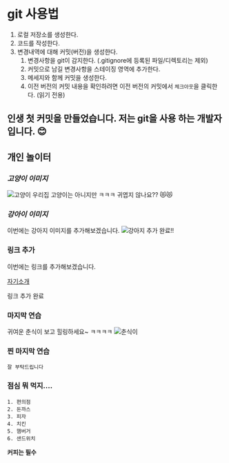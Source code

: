 # git 사용법
1. 로컬 저장소를 생성한다.
2. 코드를 작성한다.
3. 변경내역에 대해 커밋(버전)을 생성한다.
   1. 변경사항을 git이 감지한다. (.gitignore에 등록된 파일/디렉토리는 제외)
   2. 커밋으로 남길 변경사항을 스테이징 영역에 추가한다.
   3. 메세지와 함께 커밋을 생성한다.
   4. 이전 버전의 커밋 내용을 확인하려면 이전 버전의 커밋에서 `체크아웃`을 클릭한다. (읽기 전용)

## 인생 첫 커밋을 만들었습니다. 저는 git을 사용 하는 개발자입니다. 😊

## 개인 놀이터

### *고양이 이미지*
![고양이](https://i.namu.wiki/i/d1A_wD4kuLHmOOFqJdVlOXVt1TWA9NfNt_HA0CS0Y_N0zayUAX8olMuv7odG2FiDLDQZIRBqbPQwBSArXfEJlQ.webp)
우리집 고양이는 아니지만 ㅋㅋㅋ 
귀엽지 않나요?? 😻😻

### *강아이 이미지*
이번에는 강아지 이미지를 추가해보겠습니다. 
![강아지](https://product.cdn.cevaws.com/var/storage/images/media/adaptil-2017/images/www-ww/shutterstock_395310793-3-2/3547034-1-www-WW/shutterstock_395310793-3-2.jpg)
추가 완료!! 

### 링크 추가
이번에는 링크를 추가해보겠습니다.

[자기소개](https://shqkel.notion.site/19925dae069e4c58b34cc958c2fdc146?pvs=4)

링크 추가 완료

### 마지막 연습
귀여운 춘식이 보고 힐링하세요~ ㅋㅋㅋㅋ
![춘식이](https://i.pinimg.com/236x/41/6d/4f/416d4f5b450d7ac3c392960abb28e640.jpg)

### 찐 마지막 연습

`잘 부탁드립니다` 

### 점심 뭐 먹지.... 
```
1. 편의점 
2. 돈까스
3. 피자
4. 치킨
5. 햄버거
6. 샌드위치
```
**커피는 필수**